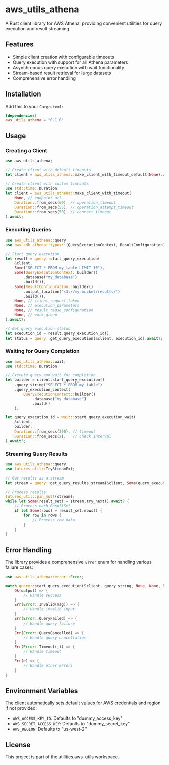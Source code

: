 # aws_utils_athena

A Rust client library for AWS Athena, providing convenient utilities for query execution and result streaming.

## Features

- Simple client creation with configurable timeouts
- Query execution with support for all Athena parameters
- Asynchronous query execution with wait functionality
- Stream-based result retrieval for large datasets
- Comprehensive error handling

## Installation

Add this to your `Cargo.toml`:

```toml
[dependencies]
aws_utils_athena = "0.1.0"
```

## Usage

### Creating a Client

```rust
use aws_utils_athena;

// Create client with default timeouts
let client = aws_utils_athena::make_client_with_timeout_default(None).await;

// Create client with custom timeouts
use std::time::Duration;
let client = aws_utils_athena::make_client_with_timeout(
    None, // endpoint_url
    Duration::from_secs(60), // operation_timeout
    Duration::from_secs(55), // operation_attempt_timeout
    Duration::from_secs(50), // connect_timeout
).await;
```

### Executing Queries

```rust
use aws_utils_athena::query;
use aws_sdk_athena::types::{QueryExecutionContext, ResultConfiguration};

// Start query execution
let result = query::start_query_execution(
    &client,
    Some("SELECT * FROM my_table LIMIT 10"),
    Some(QueryExecutionContext::builder()
        .database("my_database")
        .build()),
    Some(ResultConfiguration::builder()
        .output_location("s3://my-bucket/results/")
        .build()),
    None, // client_request_token
    None, // execution_parameters
    None, // result_reuse_configuration
    None, // work_group
).await?;

// Get query execution status
let execution_id = result.query_execution_id();
let status = query::get_query_execution(&client, execution_id).await?;
```

### Waiting for Query Completion

```rust
use aws_utils_athena::wait;
use std::time::Duration;

// Execute query and wait for completion
let builder = client.start_query_execution()
    .query_string("SELECT * FROM my_table")
    .query_execution_context(
        QueryExecutionContext::builder()
            .database("my_database")
            .build()
    );

let query_execution_id = wait::start_query_execution_wait(
    &client,
    builder,
    Duration::from_secs(300), // timeout
    Duration::from_secs(2),   // check interval
).await?;
```

### Streaming Query Results

```rust
use aws_utils_athena::query;
use futures_util::TryStreamExt;

// Get results as a stream
let stream = query::get_query_results_stream(&client, Some(query_execution_id));

// Process results
futures_util::pin_mut!(stream);
while let Some(result_set) = stream.try_next().await? {
    // Process each ResultSet
    if let Some(rows) = result_set.rows() {
        for row in rows {
            // Process row data
        }
    }
}
```

## Error Handling

The library provides a comprehensive `Error` enum for handling various failure cases:

```rust
use aws_utils_athena::error::Error;

match query::start_query_execution(&client, query_string, None, None, None, None, None, None).await {
    Ok(output) => {
        // Handle success
    }
    Err(Error::Invalid(msg)) => {
        // Handle invalid input
    }
    Err(Error::QueryFailed) => {
        // Handle query failure
    }
    Err(Error::QueryCancelled) => {
        // Handle query cancellation
    }
    Err(Error::Timeout(_)) => {
        // Handle timeout
    }
    Err(e) => {
        // Handle other errors
    }
}
```

## Environment Variables

The client automatically sets default values for AWS credentials and region if not provided:
- `AWS_ACCESS_KEY_ID`: Defaults to "dummy_access_key"
- `AWS_SECRET_ACCESS_KEY`: Defaults to "dummy_secret_key"
- `AWS_REGION`: Defaults to "us-west-2"

## License

This project is part of the utilities.aws-utils workspace.